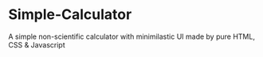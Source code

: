 # Simple-Calculator
A simple non-scientific calculator with minimilastic UI made by pure HTML, CSS &amp; Javascript 
